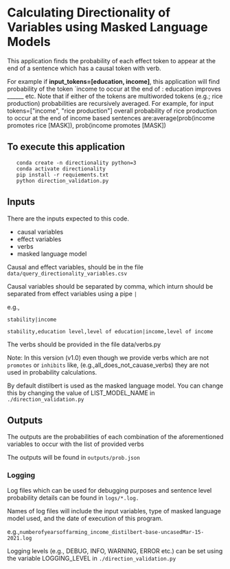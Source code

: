 # Calculating Directionality of Variables using Masked Language Models
This application finds the probability of each effect token to appear at the end of a sentence which has a causal token with verb.

For example if **input_tokens=[education, income]**, this application will
find probability of the token `income to occur at the end of :
        education improves ______ etc.
        Note that if either of the tokens are multiworded tokens (e.g.; rice production) probabilities are recursively
        averaged. For example, for input tokens=["income", "rice production"] overall probability of rice production to
        occur at the end of income based sentences are:average(prob(income promotes rice [MASK]), prob(income promotes [MASK])

## To execute this application
 ```
    conda create -n directionality python=3
    conda activate directionality
    pip install -r requiements.txt    
    python direction_validation.py    
```
## Inputs

There are the inputs expected to this code. 

- causal variables
- effect variables
- verbs
- masked language model


Causal and effect variables, should be in the file 
`data/query_directionality_variables.csv`

Causal variables should be separated by comma, which inturn should be separated from effect variables using a pipe `|`

e.g.,

`stability|income`

`stability,education level,level of education|income,level of income`

The verbs should be provided in the file data/verbs.py

Note: In this version (v1.0) even though we provide verbs which are not
`promotes` or `inhibits` like, (e.g.,all_does_not_cauase_verbs) they are 
not used in probability calculations.

By default distilbert is used as the masked language model. You can change this by changing the value of LIST_MODEL_NAME in `./direction_validation.py`

## Outputs

The outputs are the probabilities of each combination of the aforementioned
variables to occur with the list of provided verbs

The outputs will be found in `outputs/prob.json`

### Logging

Log files which can be used for debugging purposes and sentence level
 probability details can be found in `logs/*.log.`

Names of log files will include the input variables, type of masked language model used,
and the date of execution of this program.

e.g.,`numberofyearsoffarming_income_distilbert-base-uncasedMar-15-2021.log`

Logging levels (e.g., DEBUG, INFO, WARNING, ERROR etc.) can be set using the variable LOGGING_LEVEL in `./direction_validation.py`


